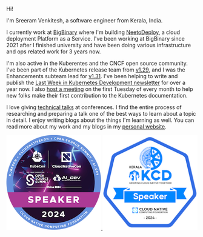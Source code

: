 Hi! 

I'm Sreeram Venkitesh, a software engineer from Kerala, India. 

I currently work at [BigBinary](https://bigbinary.com) where I'm building [NeetoDeploy](https://neetodeploy.com), a cloud deployment Platform as a Service. I've been working at BigBinary since 2021 after I finished university and have been doing various infrastructure and ops related work for 3 years now.

I'm also active in the Kuberentes and the CNCF open source community. I've been part of the Kubernetes release team from [v1.29](https://github.com/kubernetes/sig-release/blob/master/releases/release-1.29/release-team.md), and I was the Enhancements subteam lead for [v1.31](https://github.com/kubernetes/sig-release/blob/master/releases/release-1.31/release-team.md). I've been helping to write and publish the [Last Week in Kubernetes Development newsletter](https://lwkd.info) for over a year now.  I also [host a meeting](https://github.com/kubernetes/website/?tab=readme-ov-file#new-contributor-ambassadors) on the first Tuesday of every month to help new folks make their first contribution to the Kubernetes documentation. 

I love giving [technical talks](https://sreeram.xyz/talks) at conferences. I find the entire process of researching and preparing a talk one of the best ways to learn about a topic in detail. I enjoy writing blogs about the things I'm learning as well. You can read more about my work and my blogs in my [personal website](https://sreeram.xyz).
  
<a href="https://www.credly.com/badges/ab4cd806-ca81-409c-9d2c-654db559839a/public_url">
  <img alt="KubeCon + Cloud Native China 2024 Speaker Badge" src="speaker-kubecon-cloudnativecon-open-source-summit-a.1.png" width="250" height="250" />
</a>

<a href="https://www.credly.com/badges/dead82a1-c417-4966-8154-b53a91c2c120/public_url">
  <img alt="KCD Kerala 2024 Speaker Badge" src="speaker-kcd-kerala-2024.png" width="250" height="250" />
</a>


<!-- <table>
  <tr>
    <td>
        <img align=top src="https://github-readme-stats.vercel.app/api?username=sreeram-venkitesh&show_icons=true&include_all_commits=true&title_color=fff&icon_color=79ff97&text_color=9f9f9f&bg_color=151515&langs_count=6" />
    </td>
    <td>
        <img src="https://github-readme-stats.vercel.app/api/wakatime?username=fillerInk&title_color=fff&icon_color=79ff97&text_color=9f9f9f&bg_color=151515&langs_count=6" />
    </td>
  </tr>
<!--     <tr>
        <td colspan="2">
        <img alt="Sreeram's Activity Graph" src="https://activity-graph.herokuapp.com/graph?username=sreeram-venkitesh&bg_color=1F222E&color=F8D866&line=79ff97&point=FFFFFF&hide_border=true" />
        </td>
    </tr> -->
</table>
<!-- <div align="center">
<a href="https://www.youtube.com/c/sreeramvenkitesh" target="_blank">
    <img alt="youtube subscribers" title="Subscribe to my YouTube channel" src="https://img.shields.io/youtube/channel/subscribers/UCVvudG1jPrVpkqKrINI_3Zw?color=%23E05D44&label=Subscribers&logo=youtube&style=for-the-badge&labelColor=CE4630"/></a> 
    
<!-- <a href="https://www.youtube.com/c/sreeramvenkitesh" target="_blank">
    <img alt="Total YouTube views" title="Total Views" src="https://img.shields.io/youtube/channel/views/UCVvudG1jPrVpkqKrINI_3Zw?color=%23E05D44&label=Total%20Views&logo=youtube&style=for-the-badge&labelColor=CE4630"/></a> 

<a href="https://twitter.com/fillerInk" target="_blank">
  <img alt="twitter" title="Twitter" src="https://img.shields.io/twitter/follow/fillerInk?color=blue&label=Twitter&logo=Twitter&style=for-the-badge"
</a>
</div> -->


